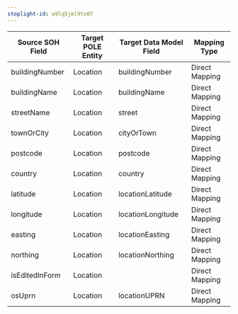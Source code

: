 ```yaml
---
stoplight-id: w9lq5jml9tx07
---
```


Source SOH Field  |  Target POLE Entity  |  Target Data Model Field  |  Mapping Type
------------------|----------------------|---------------------------|----------------
buildingNumber    |  Location            |  buildingNumber           |  Direct Mapping
buildingName      |  Location            |  buildingName             |  Direct Mapping
streetName        |  Location            |  street                   |  Direct Mapping
townOrCity        |  Location            |  cityOrTown               |  Direct Mapping
postcode          |  Location            |  postcode                 |  Direct Mapping
country           |  Location            |  country                  |  Direct Mapping
latitude          |  Location            |  locationLatitude         |  Direct Mapping
longitude         |  Location            |  locationLongitude        |  Direct Mapping
easting           |  Location            |  locationEasting          |  Direct Mapping
northing          |  Location            |  locationNorthing         |  Direct Mapping
isEditedInForm    |  Location            |                           |  Direct Mapping
osUprn            |  Location            |  locationUPRN             |  Direct Mapping